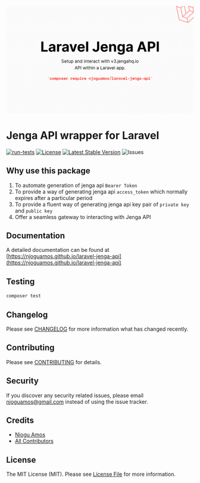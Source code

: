 ![Cover](./docs/images/cover.png)

# Jenga API wrapper for Laravel
[![run-tests](https://github.com/njoguamos/laravel-jenga-api/actions/workflows/run-test.yml/badge.svg)](https://github.com/njoguamos/laravel-jenga-api/actions/workflows/run-test.yml)
[![License](https://img.shields.io/github/license/njoguamos/laravel-jenga-api.svg)](https://github.com/njoguamos/laravel-jenga-api)
[![Latest Stable Version](https://img.shields.io/packagist/v/njoguamos/laravel-jenga-api.svg)](https://packagist.org/packages/njoguamos/laravel-jenga-api)
![Issues](https://img.shields.io/github/issues/njoguamos/laravel-jenga-api)

## Why use this package
1. To automate generation of jenga api `Bearer Token`
2. To provide a way of generating jenga api `access_token` which normally expires after a particular period
3. To provide a fluent way of generating jenga api key pair of `private key` and `public key`
4. Offer a seamless gateway to interacting with Jenga API

## Documentation
A detailed documentation can be found at [https://njoguamos.github.io/laravel-jenga-api](https://njoguamos.github.io/laravel-jenga-api)

## Testing

``` bash
composer test
```

## Changelog

Please see [CHANGELOG](CHANGELOG.md) for more information what has changed recently.

## Contributing

Please see [CONTRIBUTING](CONTRIBUTING.md) for details.

## Security

If you discover any security related issues, please email njoguamos@gmail.com instead of using the issue tracker.

## Credits

- [Njogu Amos](https://github.com/njoguamos)
- [All Contributors](../../contributors)

## License

The MIT License (MIT). Please see [License File](LICENSE.md) for more information.

